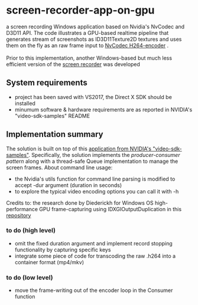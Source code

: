 # screen-recorder-app-on-gpu
a screen recording Windows application based on Nvidia's NvCodec and D3D11 API. The code illustrates a GPU-based realtime pipeline that generates stream of screenshots as ID3D11Texture2D textures and uses them on the fly as an raw frame input to [NvCodec H264-encoder](https://github.com/NVIDIA/video-sdk-samples/blob/master/Samples/NvCodec/NvEncoder/NvEncoderD3D11.h) .<br/> <br/> 
Prior to this implementation, another Windows-based but much less efficient version of the [screen recorder](https://github.com/thanassisKalv/screen-recorder-app-on-gpu/tree/cpu-version-wingdi) was developed

## System requirements
 - project has been saved with VS2017, the Direct X SDK should be installed
 - minumum software & hardware requirements are as reported in NVIDIA's "video-sdk-samples" README

## Implementation summary
The solution is built on top of this [application from NVIDIA's "video-sdk-samples"](https://github.com/NVIDIA/video-sdk-samples/blob/master/Samples/AppEncode/AppEncD3D11/AppEncD3D11.cpp).
Specifically, the solution implements the *producer-consumer pattern* along with a thread-safe Queue implementation to manage the screen frames.
About command line usage:
 - the Nvidia's utils function for command line parsing is modified to accept -dur argument (duration in seconds)
 - to explore the typical video encoding options you can call it with -h


Credits to: the research done by Diederickh for Windows OS high-performance GPU frame-capturing using IDXGIOutputDuplication in this [repository](https://github.com/diederickh/screen_capture/blob/master/src/test/test_win_api_directx_research.cpp)


### to do (high level)
 - omit the fixed duration argument and implement record stopping functionality by capturing specific keys
 - integrate some piece of code for transcoding the raw .h264 into a container format (mp4/mkv)
 
### to do (low level)
 - move the frame-writing out of the encoder loop in the Consumer function
